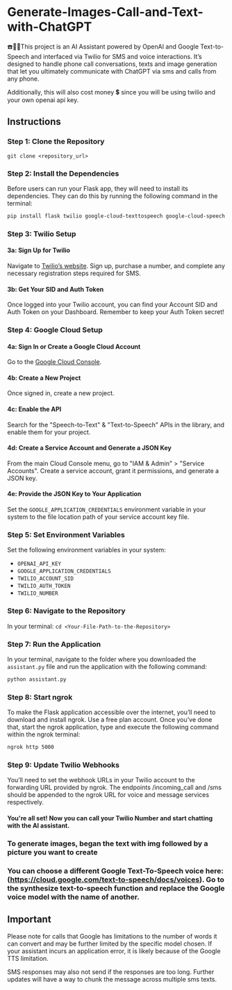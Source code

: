# Generate-Images-Call-and-Text-with-ChatGPT
☎️📱🤖This project is an AI Assistant powered by OpenAI and Google Text-to-Speech and interfaced via Twilio for SMS and voice interactions. It’s designed to handle phone call conversations, texts and image generation that let you ultimately communicate with ChatGPT via sms and calls from any phone. 

Additionally, this will also cost money 💲 since you will be using twilio and your own openai api key. 

## Instructions

### Step 1: Clone the Repository

`git clone <repository_url>`

### Step 2: Install the Dependencies
Before users can run your Flask app, they will need to install its dependencies. They can do this by running the following command in the terminal:

```bash
pip install flask twilio google-cloud-texttospeech google-cloud-speech openai

```
### Step 3: Twilio Setup
#### 3a: Sign Up for Twilio
Navigate to [Twilio’s website](https://twilio.com/). Sign up, purchase a number, and complete any necessary registration steps required for SMS.

#### 3b: Get Your SID and Auth Token
Once logged into your Twilio account, you can find your Account SID and Auth Token on your Dashboard. Remember to keep your Auth Token secret!

### Step 4: Google Cloud Setup
#### 4a: Sign In or Create a Google Cloud Account
Go to the [Google Cloud Console](https://console.cloud.google.com/).

#### 4b: Create a New Project
Once signed in, create a new project.

#### 4c: Enable the API
Search for the "Speech-to-Text" & "Text-to-Speech" APIs in the library, and enable them for your project.

#### 4d: Create a Service Account and Generate a JSON Key
From the main Cloud Console menu, go to "IAM & Admin" > "Service Accounts". Create a service account, grant it permissions, and generate a JSON key.

#### 4e: Provide the JSON Key to Your Application
Set the `GOOGLE_APPLICATION_CREDENTIALS` environment variable in your system to the file location path of your service account key file.

### Step 5: Set Environment Variables
Set the following environment variables in your system:
- `OPENAI_API_KEY`
- `GOOGLE_APPLICATION_CREDENTIALS`
- `TWILIO_ACCOUNT_SID`
- `TWILIO_AUTH_TOKEN`
- `TWILIO_NUMBER`

### Step 6: Navigate to the Repository
In your terminal: `cd <Your-File-Path-to-the-Repository>`

### Step 7: Run the Application
In your terminal, navigate to the folder where you downloaded the `assistant.py` file and run the application with the following command:
```bash
python assistant.py
```
### Step 8: Start ngrok
To make the Flask application accessible over the internet, you’ll need to download and install ngrok. Use a free plan account. Once you’ve done that, start the ngrok application, type and execute the following command within the ngrok terminal:

```bash
ngrok http 5000
```
### Step 9: Update Twilio Webhooks
You’ll need to set the webhook URLs in your Twilio account to the forwarding URL provided by ngrok. The endpoints /incoming_call and /sms should be appended to the ngrok URL for voice and message services respectively.

#### You're all set! Now you can call your Twilio Number and start chatting with the AI assistant.
### To generate images, began the text with img followed by a picture you want to create
### You can choose a different Google Text-To-Speech voice here: (https://cloud.google.com/text-to-speech/docs/voices). Go to the synthesize text-to-speech function and replace the Google voice model with the name of another. 


## Important
Please note for calls that Google has limitations to the number of words it can convert and may be further limited by the specific model chosen. If your assistant incurs an application error, it is likely because of the Google TTS limitation. 

SMS responses may also not send if the responses are too long. Further updates will have a way to chunk the message across multiple sms texts. 
